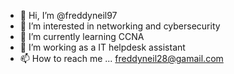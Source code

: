 - 👋 Hi, I’m @freddyneil97
- 👀 I’m interested in networking and cybersecurity
- 🌱 I’m currently learning CCNA
- 💞️ I’m working as a IT helpdesk assistant
- 📫 How to reach me ... freddyneil28@gamail.com

<!---
freddyneil97/freddyneil97 is a ✨ special ✨ repository because its `README.md` (this file) appears on your GitHub profile.
You can click the Preview link to take a look at your changes.
--->
